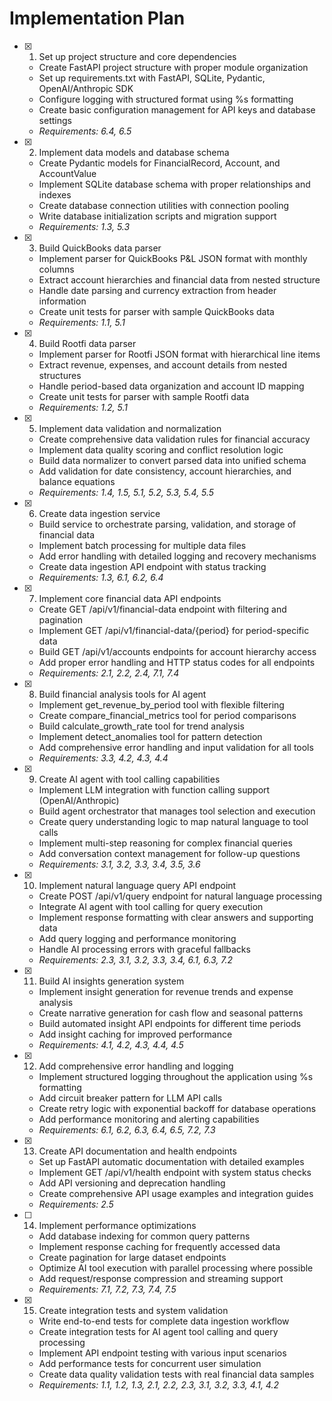 # Implementation Plan

- [x] 1. Set up project structure and core dependencies





  - Create FastAPI project structure with proper module organization
  - Set up requirements.txt with FastAPI, SQLite, Pydantic, OpenAI/Anthropic SDK
  - Configure logging with structured format using %s formatting
  - Create basic configuration management for API keys and database settings
  - _Requirements: 6.4, 6.5_

- [x] 2. Implement data models and database schema





  - Create Pydantic models for FinancialRecord, Account, and AccountValue
  - Implement SQLite database schema with proper relationships and indexes
  - Create database connection utilities with connection pooling
  - Write database initialization scripts and migration support
  - _Requirements: 1.3, 5.3_

- [x] 3. Build QuickBooks data parser





  - Implement parser for QuickBooks P&L JSON format with monthly columns
  - Extract account hierarchies and financial data from nested structure
  - Handle date parsing and currency extraction from header information
  - Create unit tests for parser with sample QuickBooks data
  - _Requirements: 1.1, 5.1_

- [x] 4. Build Rootfi data parser





  - Implement parser for Rootfi JSON format with hierarchical line items
  - Extract revenue, expenses, and account details from nested structures
  - Handle period-based data organization and account ID mapping
  - Create unit tests for parser with sample Rootfi data
  - _Requirements: 1.2, 5.1_

- [x] 5. Implement data validation and normalization





  - Create comprehensive data validation rules for financial accuracy
  - Implement data quality scoring and conflict resolution logic
  - Build data normalizer to convert parsed data into unified schema
  - Add validation for date consistency, account hierarchies, and balance equations
  - _Requirements: 1.4, 1.5, 5.1, 5.2, 5.3, 5.4, 5.5_

- [x] 6. Create data ingestion service





  - Build service to orchestrate parsing, validation, and storage of financial data
  - Implement batch processing for multiple data files
  - Add error handling with detailed logging and recovery mechanisms
  - Create data ingestion API endpoint with status tracking
  - _Requirements: 1.3, 6.1, 6.2, 6.4_

- [x] 7. Implement core financial data API endpoints





  - Create GET /api/v1/financial-data endpoint with filtering and pagination
  - Implement GET /api/v1/financial-data/{period} for period-specific data
  - Build GET /api/v1/accounts endpoints for account hierarchy access
  - Add proper error handling and HTTP status codes for all endpoints
  - _Requirements: 2.1, 2.2, 2.4, 7.1, 7.4_

- [x] 8. Build financial analysis tools for AI agent





  - Implement get_revenue_by_period tool with flexible filtering
  - Create compare_financial_metrics tool for period comparisons
  - Build calculate_growth_rate tool for trend analysis
  - Implement detect_anomalies tool for pattern detection
  - Add comprehensive error handling and input validation for all tools
  - _Requirements: 3.3, 4.2, 4.3, 4.4_

- [x] 9. Create AI agent with tool calling capabilities






  - Implement LLM integration with function calling support (OpenAI/Anthropic)
  - Build agent orchestrator that manages tool selection and execution
  - Create query understanding logic to map natural language to tool calls
  - Implement multi-step reasoning for complex financial queries
  - Add conversation context management for follow-up questions
  - _Requirements: 3.1, 3.2, 3.3, 3.4, 3.5, 3.6_

- [x] 10. Implement natural language query API endpoint






  - Create POST /api/v1/query endpoint for natural language processing
  - Integrate AI agent with tool calling for query execution
  - Implement response formatting with clear answers and supporting data
  - Add query logging and performance monitoring
  - Handle AI processing errors with graceful fallbacks
  - _Requirements: 2.3, 3.1, 3.2, 3.3, 3.4, 6.1, 6.3, 7.2_

- [x] 11. Build AI insights generation system





  - Implement insight generation for revenue trends and expense analysis
  - Create narrative generation for cash flow and seasonal patterns
  - Build automated insight API endpoints for different time periods
  - Add insight caching for improved performance
  - _Requirements: 4.1, 4.2, 4.3, 4.4, 4.5_

- [x] 12. Add comprehensive error handling and logging





  - Implement structured logging throughout the application using %s formatting
  - Add circuit breaker pattern for LLM API calls
  - Create retry logic with exponential backoff for database operations
  - Add performance monitoring and alerting capabilities
  - _Requirements: 6.1, 6.2, 6.3, 6.4, 6.5, 7.2, 7.3_

- [x] 13. Create API documentation and health endpoints






  - Set up FastAPI automatic documentation with detailed examples
  - Implement GET /api/v1/health endpoint with system status checks
  - Add API versioning and deprecation handling
  - Create comprehensive API usage examples and integration guides
  - _Requirements: 2.5_

- [ ] 14. Implement performance optimizations
  - Add database indexing for common query patterns
  - Implement response caching for frequently accessed data
  - Create pagination for large dataset endpoints
  - Optimize AI tool execution with parallel processing where possible
  - Add request/response compression and streaming support
  - _Requirements: 7.1, 7.2, 7.3, 7.4, 7.5_

- [x] 15. Create integration tests and system validation





  - Write end-to-end tests for complete data ingestion workflow
  - Create integration tests for AI agent tool calling and query processing
  - Implement API endpoint testing with various input scenarios
  - Add performance tests for concurrent user simulation
  - Create data quality validation tests with real financial data samples
  - _Requirements: 1.1, 1.2, 1.3, 2.1, 2.2, 2.3, 3.1, 3.2, 3.3, 4.1, 4.2_
